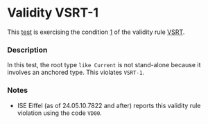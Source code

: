 # Validity VSRT-1

This [test](.) is exercising the condition [1](../Readme.md) of the validity rule [VSRT](../../vsrt/Readme.md).

### Description

In this test, the root type `like Current` is not stand-alone because it involves an anchored type. This violates `VSRT-1`.

### Notes

* ISE Eiffel (as of 24.05.10.7822 and after) reports this validity rule violation using the code `VD00`.

